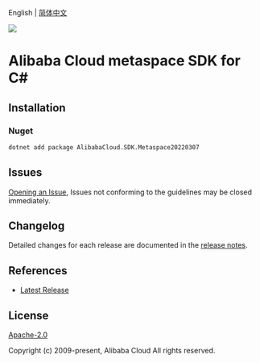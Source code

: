 English | [简体中文](README-CN.md)

![](https://aliyunsdk-pages.alicdn.com/icons/AlibabaCloud.svg)

# Alibaba Cloud metaspace SDK for C#

## Installation

### Nuget

```bash
dotnet add package AlibabaCloud.SDK.Metaspace20220307
```

## Issues

[Opening an Issue](https://github.com/aliyun/alibabacloud-csharp-sdk/issues/new), Issues not conforming to the guidelines may be closed immediately.

## Changelog

Detailed changes for each release are documented in the [release notes](./ChangeLog.md).

## References

* [Latest Release](https://github.com/aliyun/alibabacloud-csharp-sdk/)

## License

[Apache-2.0](http://www.apache.org/licenses/LICENSE-2.0)

Copyright (c) 2009-present, Alibaba Cloud All rights reserved.
